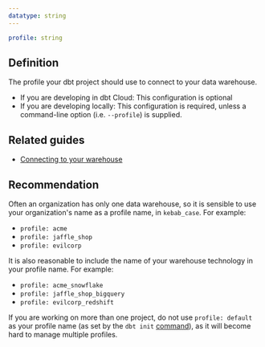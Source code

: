 ```yaml
---
datatype: string
---
```

<File name='dbt_project.yml'>

```yml
profile: string
```

</File>

## Definition
The profile your dbt project should use to connect to your data warehouse.
* If you are developing in dbt Cloud: This configuration is optional
* If you are developing locally: This configuration is required, unless a command-line option (i.e. `--profile`) is supplied.

## Related guides
* [Connecting to your warehouse](docs/running-a-dbt-project/using-the-command-line-interface/configure-your-profile.md)

## Recommendation
Often an organization has only one data warehouse, so it is sensible to use your organization's name as a profile name, in `kebab_case`. For example:
* `profile: acme`
* `profile: jaffle_shop`
* `profile: evilcorp`

It is also reasonable to include the name of your warehouse technology in your profile name. For example:
* `profile: acme_snowflake`
* `profile: jaffle_shop_bigquery`
* `profile: evilcorp_redshift`

If you are working on more than one project, do not use `profile: default` as your profile name (as set by the `dbt init` [command](init)), as it will become hard to manage multiple profiles.
